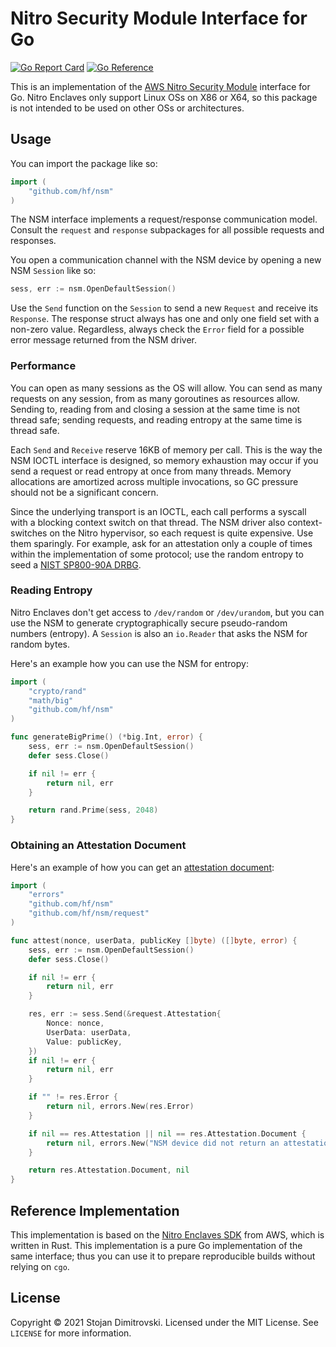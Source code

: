 # Nitro Security Module Interface for Go

[![Go Report Card][go-reportcard-badge]][go-reportcard] [![Go Reference][pkg.go.dev-badge]][pkg.go.dev]

This is an implementation of the [AWS Nitro Security Module][nsm] interface for
Go. Nitro Enclaves only support Linux OSs on X86 or X64, so this package is not
intended to be used on other OSs or architectures.

## Usage

You can import the package like so:

```go
import (
    "github.com/hf/nsm"
)
```

The NSM interface implements a request/response communication model. Consult
the `request` and `response` subpackages for all possible requests and
responses.

You open a communication channel with the NSM device by opening a new NSM
`Session` like so:

```go
sess, err := nsm.OpenDefaultSession()
```

Use the `Send` function on the `Session` to send a new `Request` and receive
its `Response`. The response struct always has one and only one field set with
a non-zero value. Regardless, always check the `Error` field for a possible
error message returned from the NSM driver.

### Performance

You can open as many sessions as the OS will allow. You can send as many
requests on any session, from as many goroutines as resources allow. Sending
to, reading from and closing a session at the same time is not thread safe;
sending requests, and reading entropy at the same time is thread safe.

Each `Send` and `Receive` reserve 16KB of memory per call. This is the way the
NSM IOCTL interface is designed, so memory exhaustion may occur if you send a
request or read entropy at once from many threads. Memory allocations are
amortized across multiple invocations, so GC pressure should not be a
significant concern.

Since the underlying transport is an IOCTL, each call performs a syscall with a
blocking context switch on that thread. The NSM driver also context-switches on
the Nitro hypervisor, so each request is quite expensive. Use them sparingly.
For example, ask for an attestation only a couple of times within the
implementation of some protocol; use the random entropy to seed a [NIST
SP800-90A DRBG][nist-sp800-90a].

### Reading Entropy

Nitro Enclaves don't get access to `/dev/random` or `/dev/urandom`, but you can
use the NSM to generate cryptographically secure pseudo-random numbers
(entropy). A `Session` is also an `io.Reader` that asks the NSM for random
bytes.

Here's an example how you can use the NSM for entropy:

```go
import (
    "crypto/rand"
    "math/big"
    "github.com/hf/nsm"
)

func generateBigPrime() (*big.Int, error) {
    sess, err := nsm.OpenDefaultSession()
    defer sess.Close()

    if nil != err {
        return nil, err
    }

    return rand.Prime(sess, 2048)
}
```

### Obtaining an Attestation Document

Here's an example of how you can get an [attestation 
document][aws-nitro-attestation]:

```go
import (
    "errors"
    "github.com/hf/nsm"
    "github.com/hf/nsm/request"
)

func attest(nonce, userData, publicKey []byte) ([]byte, error) {
    sess, err := nsm.OpenDefaultSession()
    defer sess.Close()

    if nil != err {
        return nil, err
    }

    res, err := sess.Send(&request.Attestation{
        Nonce: nonce,
        UserData: userData,
        Value: publicKey,
    })
    if nil != err {
        return nil, err
    }

    if "" != res.Error {
        return nil, errors.New(res.Error)
    }

    if nil == res.Attestation || nil == res.Attestation.Document {
        return nil, errors.New("NSM device did not return an attestation")
    }

    return res.Attestation.Document, nil
}
```

## Reference Implementation

This implementation is based on the [Nitro Enclaves SDK][nitro-enclaves-sdk]
from AWS, which is written in Rust. This implementation is a pure Go
implementation of the same interface; thus you can use it to prepare
reproducible builds without relying on `cgo`.

## License

Copyright &copy; 2021 Stojan Dimitrovski. Licensed under the MIT License. See
`LICENSE` for more information.

[go-reportcard-badge]: https://goreportcard.com/badge/github.com/hf/nsm
[go-reportcard]: https://goreportcard.com/report/github.com/hf/nsm
[pkg.go.dev-badge]: https://pkg.go.dev/badge/github.com/hf/nsm.svg
[pkg.go.dev]: https://pkg.go.dev/github.com/hf/nsm

[nsm]: https://github.com/aws/aws-nitro-enclaves-nsm-api
[aws-nitro-attestation]: https://docs.aws.amazon.com/enclaves/latest/user/set-up-attestation.html
[nitro-enclaves-sdk]: https://github.com/aws/aws-nitro-enclaves-nsm-api
[nist-sp800-90a]: https://csrc.nist.gov/publications/detail/sp/800-90a/rev-1/final

